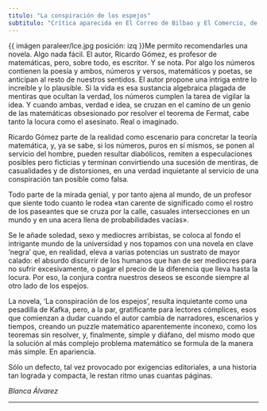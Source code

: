 ```yaml
---
titulo: "La conspiración de los espejos"
subtitulo: "Crítica aparecida en El Correo de Bilbao y El Comercio, de Gijón, en julio de 2008"
---
```

{{ imágen paraleer/lce.jpg posición: izq }}Me permito recomendarles una
novela. Algo nada fácil. El autor, Ricardo Gómez, es profesor de matemáticas,
pero, sobre todo, es escritor. Y se nota. Por algo los números contienen la
poesía y ambos, números y versos, matemáticos y poetas, se anticipan al resto
de nuestros sentidos. El autor propone una intriga entre lo increíble y lo
plausible. Si la vida es esa sustancia algebraica plagada de mentiras que
ocultan la verdad, los números cumplen la tarea de vigilar la idea. Y cuando
ambas, verdad e idea, se cruzan en el camino de un genio de las matemáticas
obsesionado por resolver el teorema de Fermat, cabe tanto la locura como el
asesinato. Real o imaginado.

Ricardo Gómez parte de la realidad como escenario para concretar la teoría
matemática, y, ya se sabe, si los números, puros en sí mismos, se ponen al
servicio del hombre, pueden resultar diabólicos, remiten a especulaciones
posibles pero ficticias y terminan convirtiendo una sucesión de mentiras, de
casualidades y de distorsiones, en una verdad inquietante al servicio de una
conspiración tan posible como falsa.

Todo parte de la mirada genial, y por tanto ajena al mundo, de un profesor
que siente todo cuanto le rodea «tan carente de significado como el rostro de
los paseantes que se cruza por la calle, casuales intersecciones en un mundo
y en una acera llena de probabilidades vacías».

Se le añade soledad, sexo y mediocres arribistas, se coloca al fondo el
intrigante mundo de la universidad y nos topamos con una novela en clave
‘negra’ que, en realidad, eleva a varias potencias un sustrato de mayor
calado: el absurdo discurrir de los humanos que han de ser mediocres para no
sufrir excesivamente, o pagar el precio de la diferencia que lleva hasta la
locura. Por eso, la conjura contra nuestros deseos se esconde siempre al otro
lado de los espejos.

La novela, ‘La conspiración de los espejos’, resulta inquietante como una
pesadilla de Kafka, pero, a la par, gratificante para lectores cómplices,
esos que comienzan a dudar cuando el autor cambia de narradores, escenarios y
tiempos, creando un puzzle matemático aparentemente inconexo, como los
teoremas sin resolver, y, finalmente, simple y diáfano, del mismo modo que la
solución al más complejo problema matemático se formula de la manera más
simple. En apariencia.

Sólo un defecto, tal vez provocado por exigencias editoriales, a una historia
tan lograda y compacta, le restan ritmo unas cuantas páginas.

_Blanca Álvarez_

* * *
